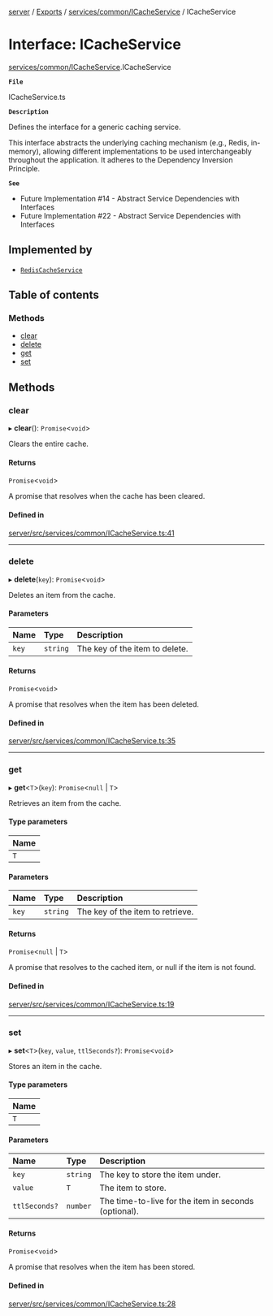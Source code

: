[server](../README.md) / [Exports](../modules.md) / [services/common/ICacheService](../modules/services_common_ICacheService.md) / ICacheService

# Interface: ICacheService

[services/common/ICacheService](../modules/services_common_ICacheService.md).ICacheService

**`File`**

ICacheService.ts

**`Description`**

Defines the interface for a generic caching service.

This interface abstracts the underlying caching mechanism (e.g., Redis, in-memory),
allowing different implementations to be used interchangeably throughout the application.
It adheres to the Dependency Inversion Principle.

**`See`**

 - Future Implementation #14 - Abstract Service Dependencies with Interfaces
 - Future Implementation #22 - Abstract Service Dependencies with Interfaces

## Implemented by

- [`RedisCacheService`](../classes/services_common_RedisCacheService.RedisCacheService.md)

## Table of contents

### Methods

- [clear](services_common_ICacheService.ICacheService.md#clear)
- [delete](services_common_ICacheService.ICacheService.md#delete)
- [get](services_common_ICacheService.ICacheService.md#get)
- [set](services_common_ICacheService.ICacheService.md#set)

## Methods

### clear

▸ **clear**(): `Promise`\<`void`\>

Clears the entire cache.

#### Returns

`Promise`\<`void`\>

A promise that resolves when the cache has been cleared.

#### Defined in

[server/src/services/common/ICacheService.ts:41](https://github.com/niklas-joh/french-learning-platform/blob/df287cd90d2fc20ebbe1da4bb7d2c97b195a5de7/server/src/services/common/ICacheService.ts#L41)

___

### delete

▸ **delete**(`key`): `Promise`\<`void`\>

Deletes an item from the cache.

#### Parameters

| Name | Type | Description |
| :------ | :------ | :------ |
| `key` | `string` | The key of the item to delete. |

#### Returns

`Promise`\<`void`\>

A promise that resolves when the item has been deleted.

#### Defined in

[server/src/services/common/ICacheService.ts:35](https://github.com/niklas-joh/french-learning-platform/blob/df287cd90d2fc20ebbe1da4bb7d2c97b195a5de7/server/src/services/common/ICacheService.ts#L35)

___

### get

▸ **get**\<`T`\>(`key`): `Promise`\<``null`` \| `T`\>

Retrieves an item from the cache.

#### Type parameters

| Name |
| :------ |
| `T` |

#### Parameters

| Name | Type | Description |
| :------ | :------ | :------ |
| `key` | `string` | The key of the item to retrieve. |

#### Returns

`Promise`\<``null`` \| `T`\>

A promise that resolves to the cached item, or null if the item is not found.

#### Defined in

[server/src/services/common/ICacheService.ts:19](https://github.com/niklas-joh/french-learning-platform/blob/df287cd90d2fc20ebbe1da4bb7d2c97b195a5de7/server/src/services/common/ICacheService.ts#L19)

___

### set

▸ **set**\<`T`\>(`key`, `value`, `ttlSeconds?`): `Promise`\<`void`\>

Stores an item in the cache.

#### Type parameters

| Name |
| :------ |
| `T` |

#### Parameters

| Name | Type | Description |
| :------ | :------ | :------ |
| `key` | `string` | The key to store the item under. |
| `value` | `T` | The item to store. |
| `ttlSeconds?` | `number` | The time-to-live for the item in seconds (optional). |

#### Returns

`Promise`\<`void`\>

A promise that resolves when the item has been stored.

#### Defined in

[server/src/services/common/ICacheService.ts:28](https://github.com/niklas-joh/french-learning-platform/blob/df287cd90d2fc20ebbe1da4bb7d2c97b195a5de7/server/src/services/common/ICacheService.ts#L28)
